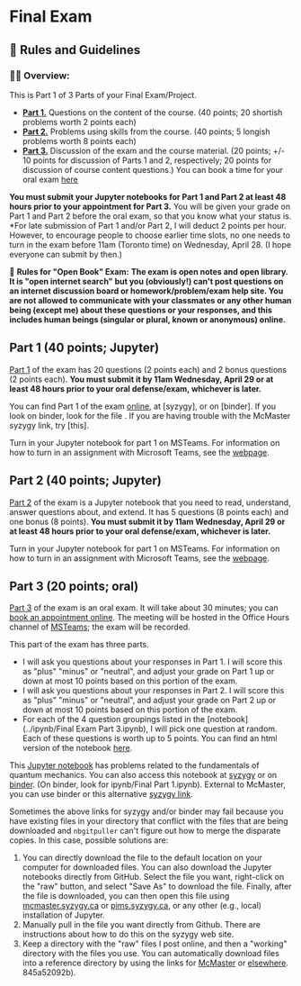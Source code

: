 # Final Exam

## &#x1f4cf; Rules and Guidelines

### &#x1f468;&#x200d;&#x1f3eb; **Overview:**
This is Part 1 of 3 Parts of your Final Exam/Project. 
- [**Part 1.**](../ipynb/Final%20Exam%20Part%201.ipynb) Questions on the content of the course. (40 points; 20 shortish problems worth 2 points each)
- [**Part 2.**](../ipynb/Final%20Exam%20Part%202.ipynb) Problems using skills from the course. (40 points; 5 longish problems worth 8 points each)
- [**Part 3.**](../ipynb/Final%20Exam%20Part%203.ipynb) Discussion of the exam and the course material. (20 points; +/- 10 points for discussion of Parts 1 and 2, respectively; 20 points for discussion of course content questions.) You can book a time for your oral exam [here](https://meet-with-paul-ayers.appointlet.com/s/final-exam-3pa3/paul-ayers)

**You must submit your Jupyter notebooks for Part 1 and Part 2 at least 48 hours prior to your appointment for Part 3.** You will be given your grade on Part 1 and Part 2 before the oral exam, so that you know what your status is. *For late submission of Part 1 and/or Part 2, I will deduct 2 points per hour. However, to encourage people to choose earlier time slots, no one needs to turn in the exam before 11am (Toronto time) on Wednesday, April 28. (I hope everyone can submit by then.)

&#x1f4d6; **Rules for "Open Book" Exam:**
**The exam is open notes and open library. It is "open internet search" but you (obviously!) can't post questions on an internet discussion board or homework/problem/exam help site. You are not allowed to communicate with your classmates or any other human being (except me) about these questions or your responses, and this includes human beings (singular or plural, known or anonymous) online.**


## Part 1 (40 points; Jupyter)
[Part 1](../ipynb/Final%20Exam%20Part%201.ipynb) of the exam has 20 questions (2 points each) and 2 bonus questions (2 points each). **You must submit it by 11am Wednesday, April 29 or at least 48 hours prior to your oral defense/exam, whichever is later.**

You can find Part 1 of the exam [online](../ipynb/Final%20Exam%20Part%201.ipynb), at [syzygy], or on [binder]. If you look on binder, look for the file . If you are having trouble with the McMaster syzygy link, try [this].

Turn in your Jupyter notebook for part 1 on MSTeams. For information on how to turn in an assignment with Microsoft Teams, see the [webpage](https://support.microsoft.com/en-us/office/turn-in-an-assignment-in-microsoft-teams-e25f383a-b747-4a0b-b6d5-a2845a52092b).


## Part 2 (40 points; Jupyter)
[Part 2](../ipynb/Final%20Exam%20Part%202.ipynb) of the exam is a Jupyter notebook that you need to read, understand, answer questions about, and extend. It has 5 questions (8 points each) and one bonus (8 points). **You must submit it by 11am Wednesday, April 29 or at least 48 hours prior to your oral defense/exam, whichever is later.**

Turn in your Jupyter notebook for part 1 on MSTeams. For information on how to turn in an assignment with Microsoft Teams, see the [webpage](https://support.microsoft.com/en-us/office/turn-in-an-assignment-in-microsoft-teams-e25f383a-b747-4a0b-b6d5-a2845a52092b).

## Part 3 (20 points; oral)
[Part 3](../ipynb/Final%20Exam%20Part%203.ipynb) of the exam is an oral exam. It will take about 30 minutes; you can [book an appointment online](https://meet-with-paul-ayers.appointlet.com/s/final-exam-3pa3/paul-ayers). The meeting will be hosted in the Office Hours channel of [MSTeams](https://teams.microsoft.com/l/meetup-join/19%3a182d3d4a1b524c2686371e2b7be2dea8%40thread.tacv2/1618588108023?context=%7b%22Tid%22%3a%2244376307-b429-42ad-8c25-28cd496f4772%22%2c%22Oid%22%3a%22b6da0557-8324-483d-8da7-d3553f55ae77%22%7d); the exam will be recorded.

This part of the exam has three parts.
- I will ask you questions about your responses in Part 1. I will score this as "plus" "minus" or "neutral", and adjust your grade on Part 1 up or down at most 10 points based on this portion of the exam.
- I will ask you questions about your responses in Part 2. I will score this as "plus" "minus" or "neutral", and adjust your grade on Part 2 up or down at most 10 points based on this portion of the exam.
- For each of the 4 question groupings listed in the [notebook](../ipynb/Final Exam Part 3.ipynb), I will pick one question at random. Each of these questions is worth up to 5 points. You can find an html version of the notebook [here](../notes/html/Final%20Exam%20Part%203.html). 


This [Jupyter notebook](../ipynb/IntroQM2021.ipynb) has problems related to the fundamentals of quantum mechanics. You can also access this notebook at [syzygy](https://mcmaster.syzygy.ca/jupyter/hub/user-redirect/git-pull?repo=https%3A%2F%2Fgithub.com%2FPaulWAyers%2FIntroQChemProblems&urlpath=tree%2FIntroQChemProblems%2Fipynb%2FIntroQM2021.ipynb&branch=main&depth=1) or on [binder](https://mybinder.org/v2/gh/PaulWAyers/IntroQChemProblems/HEAD). (On binder, look for ipynb/Final Part 1.ipynb). External to McMaster, you can use binder or this alternative [syzygy link](https://pims.syzygy.ca/jupyter/hub/user-redirect/git-pull?repo=https%3A%2F%2Fgithub.com%2FPaulWAyers%2FIntroQChemProblems&urlpath=tree%2FIntroQChemProblems%2Fipynb%2FIntroQM2021.ipynb&branch=main&depth=1). 

Sometimes the above links for syzygy and/or binder may fail because you have existing files in your directory that conflict with the files that are being downloaded and `nbgitpuller` can't figure out how to merge the disparate copies. In this case, possible solutions are:
1. You can directly download the file to the default location on your computer for downloaded files. You can also download the Jupyter notebooks directly from GitHub. Select the file you want, right-click on the "raw" button, and select "Save As" to download the file. Finally, after the file is downloaded, you can then open this file using [mcmaster.syzygy.ca](https://mcmaster.syzygy.ca/) or [pims.syzygy.ca](https://pims.syzygy.ca/), or any other (e.g., local) installation of Jupyter.
2. Manually pull in the file you want directly from Github. There are instructions about how to do this on the syzygy web site.
3. Keep a directory with the "raw" files I post online, and then a "working" directory with the files you use. You can automatically download files into a reference directory by using the links for [McMaster](https://mcmaster.syzygy.ca/jupyter/hub/user-redirect/git-pull?repo=https%3A%2F%2Fgithub.com%2FPaulWAyers%2FIntroQChemProblems&urlpath=tree%2FIntroQChemProblems%2Fipynb%2FIntroQM2021.ipynb&branch=main&targetPath=raw) or [elsewhere](https://pims.syzygy.ca/jupyter/hub/user-redirect/git-pull?repo=https%3A%2F%2Fgithub.com%2FPaulWAyers%2FIntroQChemProblems&urlpath=tree%2FIntroQChemProblems%2Fipynb%2FIntroQM2021.ipynb&branch=main&targetPath=raw).
845a52092b).

